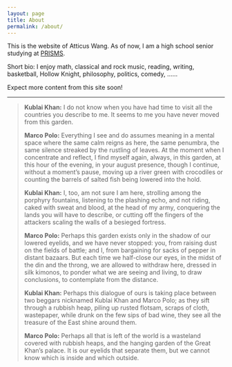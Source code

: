 ```yaml
---
layout: page
title: About
permalink: /about/
---
```


This is the website of Atticus Wang. As of now, I am a high school senior studying at [PRISMS](https://prismsus.org). 

Short bio: I enjoy math, classical and rock music, reading, writing, basketball, Hollow Knight, philosophy, politics, comedy, ......

Expect more content from this site soon!

-----

> **Kublai Khan:** I do not know when you have had time to visit all the countries you describe to me. It seems to me you have never moved from this garden.
>
> **Marco Polo:** Everything I see and do assumes meaning in a mental space where the same calm reigns as here, the same penumbra, the same silence streaked by the rustling of leaves. At the moment when I concentrate and reflect, I find myself again, always, in this garden, at this hour of the evening, in your august presence, though I continue, without a moment’s pause, moving up a river green with crocodiles or counting the barrels of salted fish being lowered into the hold.
>
> **Kublai Khan:** I, too, am not sure I am here, strolling among the porphyry fountains, listening to the plashing echo, and not riding, caked with sweat and blood, at the head of my army, conquering the lands you will have to describe, or cutting off the fingers of the attackers scaling the walls of a besieged fortress.
> 
> **Marco Polo:** Perhaps this garden exists only in the shadow of our lowered eyelids, and we have never stopped: you, from raising dust on the fields of battle; and I, from bargaining for sacks of pepper in distant bazaars. But each time we half-close our eyes, in the midst of the din and the throng, we are allowed to withdraw here, dressed in silk kimonos, to ponder what we are seeing and living, to draw conclusions, to contemplate from the distance.
> 
> **Kublai Khan:** Perhaps this dialogue of ours is taking place between two beggars nicknamed Kublai Khan and Marco Polo; as they sift through a rubbish heap, piling up rusted flotsam, scraps of cloth, wastepaper, while drunk on the few sips of bad wine, they see all the treasure of the East shine around them.
>
> **Marco Polo:** Perhaps all that is left of the world is a wasteland covered with rubbish heaps, and the hanging garden of the Great Khan’s palace. It is our eyelids that separate them, but we cannot know which is inside and which outside.
